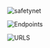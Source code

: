 ![safetynet](https://github.com/echonoprog/Projet-5/assets/103898795/02933f15-9c57-435c-ad6c-2986ea686afe)

![Endpoints](https://github.com/echonoprog/Projet-5/assets/103898795/b82dd610-4905-4c27-9cd7-7b6a9e0fec0e)

![URLS](https://github.com/echonoprog/Projet-5/assets/103898795/ba3bd8d0-a72a-46ad-9fbd-84d13b5ac60f)


